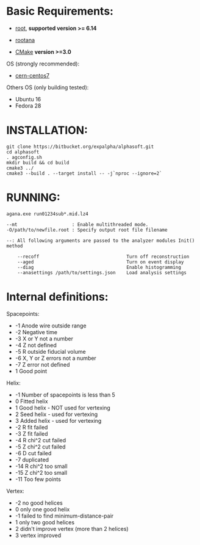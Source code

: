 # Basic Requirements:

* [root][rootlink], **supported version >= 6.14**

  [rootlink]: https://root.cern.ch/

* [rootana][rootanalink]

  [rootanalink]: https://midas.triumf.ca/MidasWiki/index.php/ROOTANA
  
* [CMake][cmakelink] **version >=3.0**

  [cmakelink]: https://cmake.org/ "CMake website"

OS (strongly recommended):

* [cern-centos7][cern-centos7link]

  [cern-centos7link]: http://linux.web.cern.ch/linux/centos7/

Others OS (only building tested):
* Ubuntu 16
* Fedora 28


# INSTALLATION:

```
git clone https://bitbucket.org/expalpha/alphasoft.git
cd alphasoft
. agconfig.sh
mkdir build && cd build
cmake3 ../
cmake3 --build . --target install -- -j`nproc --ignore=2`
```


# RUNNING:

```
agana.exe run01234sub*.mid.lz4

--mt                    : Enable multithreaded mode.
-O/path/to/newfile.root : Specify output root file filename

--: All following arguments are passed to the analyzer modules Init() method

	--recoff                                Turn off reconstruction
	--aged                                  Turn on event display
	--diag		                            Enable histogramming
    --anasettings /path/to/settings.json    Load analysis settings
```




 


# Internal definitions:


Spacepoints:

* -1    Anode wire outside range
* -2    Negative time
* -3    X or Y not a number
* -4    Z not defined
* -5    R outside fiducial volume
* -6   	X, Y or Z errors not a number
* -7    Z error not defined
*  1    Good point


Helix:

*  -1	Number of spacepoints is less than 5
*   0	Fitted helix
*   1	Good helix - NOT used for vertexing
*   2	Seed helix - used for vertexing 
*   3	Added helix - used for vertexing
*  -2	R fit failed
*  -3	Z fit failed
*  -4	R chi^2 cut failed
*  -5	Z chi^2 cut failed
*  -6	D cut failed
*  -7	duplicated
* -14   R chi^2 too small
* -15   Z chi^2 too small
* -11   Too few points


Vertex:

* -2	no good helices
*  0	only one good helix
* -1	failed to find minimum-distance-pair
*  1	only two good helices
*  2	didn't improve vertex (more than 2 helices)
*  3	vertex improved

